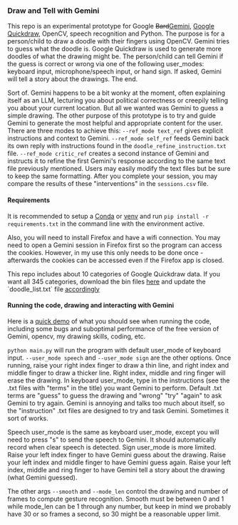 ### Draw and Tell with Gemini

This repo is an experimental prototype for Google ~~Bard~~[Gemini](https://gemini.google.com/), [Google Quickdraw](https://quickdraw.withgoogle.com/), OpenCV, speech recognition and Python. The purpose is for a person/child to draw a doodle with their fingers using OpenCV. Gemini tries to guess what the doodle is. Google Quickdraw is used to generate more doodles of what the drawing might be. The person/child can tell Gemini if the guess is correct or wrong via one of the following user_modes: keyboard input, microphone/speech input, or hand sign. If asked, Gemini will tell a story about the drawings. The end.

Sort of. Gemini happens to be a bit wonky at the moment, often explaining itself as an LLM, lecturing you about political correctness or creepily telling you about your current location. But all we wanted was Gemini to guess a simple drawing. The other purpose of this prototype is to try and guide Gemini to generate the most helpful and appropriate content for the user. There are three modes to achieve this: `--ref_mode text_ref` gives explicit instructions and context to Gemini. `--ref_mode self_ref` feeds Gemini back its own reply with instructions found in the `doodle_refine_instruction.txt` file. `--ref_mode critic_ref` creates a second instance of Gemini and instructs it to refine the first Gemini's response according to the same text file previously mentioned. Users may easily modify the text files but be sure to keep the same formatting. After you complete your session, you may compare the results of these "interventions" in the `sessions.csv` file.

#### Requirements

It is recommended to setup a [Conda](https://conda.io/projects/conda/en/latest/user-guide/getting-started.html) or [venv](https://docs.python.org/3/library/venv.html#creating-virtual-environments) and run `pip install -r requirements.txt` in the command line with the environment active. 

Also, you will need to install Firefox and have a wifi connection. You may need to open a Gemini session in Firefox first so the program can access the cookies. However, in my use this only needs to be done once - afterwards the cookies can be accessed even if the Firefox app is closed. 

This repo includes about 10 categories of Google Quickdraw data. If you want all 345 categories, download the bin files [here](https://console.cloud.google.com/storage/browser/quickdraw_dataset/full;tab=objects?prefix=&forceOnObjectsSortingFiltering=false&pageState=(%22StorageObjectListTable%22:(%22f%22:%22%255B%255D%22))) and update the `doodle_list.txt` file [accordingly](https://raw.githubusercontent.com/googlecreativelab/quickdraw-dataset/master/categories.txt) 

#### Running the code, drawing and interacting with Gemini

Here is a [quick demo](https://www.youtube.com/watch?v=06rEQQ3TD1Q) of what you should see when running the code, including some bugs and suboptimal performance of the free version of Gemini, opencv, my drawing skills, coding, etc.

`python main.py` will run the program with default user_mode of keyboard input. `--user_mode speech` and `--user_mode sign` are the other options. Once running, raise your right index finger to draw a thin line, and right index and middle finger to draw a thicker line. Right index, middle and ring finger will erase the drawing. In keyboard user_mode, type in the instructions (see the .txt files with "terms" in the title) you want Gemini to perform. Default .txt terms are "guess" to guess the drawing and "wrong" "try" "again" to ask Gemini to try again. Gemini is annoying and talks too much about itself, so the "instruction" .txt files are designed to try and task Gemini. Sometimes it sort of works. 

Speech user_mode is the same as keyboard user_mode, except you will need to press "s" to send the speech to Gemini. It should automatically record when clear speech is detected. Sign user_mode is more limited. Raise your left index finger to have Gemini guess about the drawing. Raise your left index and middle finger to have Gemini guess again. Raise your left index, middle and ring finger to have Gemini tell a story about the drawing (what Gemini guessed).

The other args `--smooth` and `--mode_len` control the drawing and number of frames to compute gesture recognition. Smooth must be between 0 and 1 while mode_len can be 1 through any number, but keep in mind we probably have 30 or so frames a second, so 30 might be a reasonable upper limit. 



 


